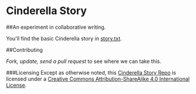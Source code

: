 Cinderella Story
================

##An experiment in collaborative writing.

You'll find the basic Cinderella story in [story.txt](https://github.com/NextPolicyChallenge/cinderella-story/story.txt).

##Contributing 

*Fork, update, send a pull request* to see where we can take this. 

###Licensing 
Except as otherwise noted, this [Cinderella Story Repo](https://github.com/NextPolicyChallenge/cinderella-story) is licensed under a [Creative Commons Attribution-ShareAlike 4.0 International License](http://creativecommons.org/licenses/by-sa/4.0/deed.en_US).

